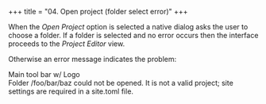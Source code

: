 +++
title = "04. Open project (folder select error)"
+++

When the *Open Project* option is selected a native dialog asks the user to choose a folder. If a folder is selected and no error occurs then the interface proceeds to the *Project Editor* view.

Otherwise an error message indicates the problem:

<div class="wireframe flex padded sml rhythm">
  <span>Main tool bar w/ Logo</span>
</div>

<div class="wireframe flex column padded center error">
  <span>
    Folder /foo/bar/baz could not be opened.
    It is not a valid project; site settings are required in a site.toml file.
  </span>
</div>
